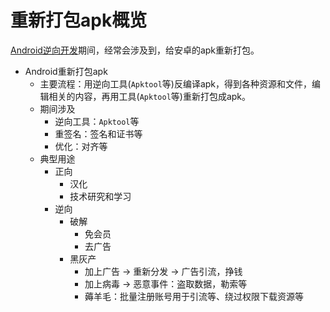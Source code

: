 # 重新打包apk概览

[Android逆向开发](https://book.crifan.org/books/android_reverse_dev/website/)期间，经常会涉及到，给安卓的apk重新打包。

* Android重新打包apk
  * 主要流程：用逆向工具(`Apktool`等)反编译apk，得到各种资源和文件，编辑相关的内容，再用工具(`Apktool`等)重新打包成apk。
  * 期间涉及
    * 逆向工具：`Apktool`等
    * 重签名：签名和证书等
    * 优化：对齐等
  * 典型用途
    * 正向
      * 汉化
      * 技术研究和学习
    * 逆向
      * 破解
        * 免会员
        * 去广告
      * 黑灰产
        * 加上广告 -> 重新分发 -> 广告引流，挣钱
        * 加上病毒 -> 恶意事件：盗取数据，勒索等
        * 薅羊毛：批量注册账号用于引流等、绕过权限下载资源等
